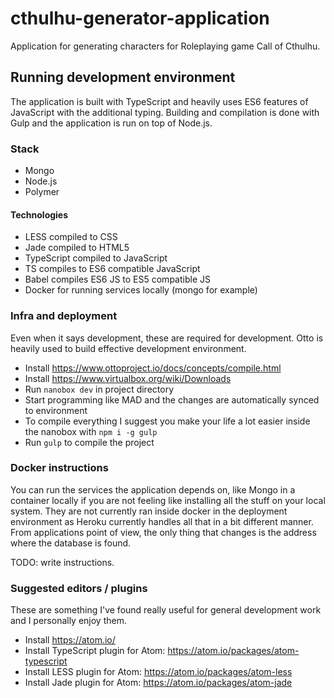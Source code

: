 # cthulhu-generator-application

Application for generating characters for Roleplaying game Call of Cthulhu.

## Running development environment

The application is built with TypeScript and heavily uses ES6 features of JavaScript with the additional typing. Building and compilation is done with Gulp and the application is run on top of Node.js.

### Stack

* Mongo
* Node.js
* Polymer

#### Technologies

* LESS compiled to CSS
* Jade compiled to HTML5
* TypeScript compiled to JavaScript
* TS compiles to ES6 compatible JavaScript
* Babel compiles ES6 JS to ES5 compatible JS
* Docker for running services locally (mongo for example)

### Infra and deployment

Even when it says development, these are required for development. Otto is heavily used to build effective development environment.

* Install https://www.ottoproject.io/docs/concepts/compile.html
* Install https://www.virtualbox.org/wiki/Downloads
* Run `nanobox dev` in project directory
* Start programming like MAD and the changes are automatically synced to environment
* To compile everything I suggest you make your life a lot easier inside the nanobox with `npm i -g gulp`
* Run `gulp` to compile the project

### Docker instructions

You can run the services the application depends on, like Mongo in a container locally if you are not feeling like installing all the stuff on your local system. They are not currently ran inside docker in the deployment environment as Heroku currently handles all that in a bit different manner. From applications point of view, the only thing that changes is the address where the database is found.

TODO: write instructions.

### Suggested editors / plugins

These are something I've found really useful for general development work and I personally enjoy them.

* Install https://atom.io/
* Install TypeScript plugin for Atom: https://atom.io/packages/atom-typescript
* Install LESS plugin for Atom: https://atom.io/packages/atom-less
* Install Jade plugin for Atom: https://atom.io/packages/atom-jade
